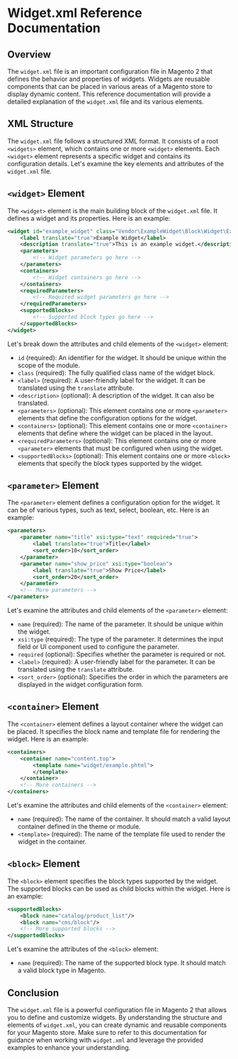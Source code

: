 # Widget.xml Reference Documentation

## Overview

The `widget.xml` file is an important configuration file in Magento 2 that defines the behavior and properties of
widgets. Widgets are reusable components that can be placed in various areas of a Magento store to display dynamic
content. This reference documentation will provide a detailed explanation of the `widget.xml` file and its various
elements.

## XML Structure

The `widget.xml` file follows a structured XML format. It consists of a root `<widgets>` element, which contains one or
more `<widget>` elements. Each `<widget>` element represents a specific widget and contains its configuration details.
Let's examine the key elements and attributes of the `widget.xml` file.

## `<widget>` Element

The `<widget>` element is the main building block of the `widget.xml` file. It defines a widget and its properties. Here
is an example:

```xml
<widget id="example_widget" class="Vendor\ExampleWidget\Block\Widget\Example">
    <label translate="true">Example Widget</label>
    <description translate="true">This is an example widget.</description>
    <parameters>
        <!-- Widget parameters go here -->
    </parameters>
    <containers>
        <!-- Widget containers go here -->
    </containers>
    <requiredParameters>
        <!-- Required widget parameters go here -->
    </requiredParameters>
    <supportedBlocks>
        <!-- Supported block types go here -->
    </supportedBlocks>
</widget>
```

Let's break down the attributes and child elements of the `<widget>` element:

- `id` (required): An identifier for the widget. It should be unique within the scope of the module.
- `class` (required): The fully qualified class name of the widget block.
- `<label>` (required): A user-friendly label for the widget. It can be translated using the `translate` attribute.
- `<description>` (optional): A description of the widget. It can also be translated.
- `<parameters>` (optional): This element contains one or more `<parameter>` elements that define the configuration
  options for the widget.
- `<containers>` (optional): This element contains one or more `<container>` elements that define where the widget can
  be placed in the layout.
- `<requiredParameters>` (optional): This element contains one or more `<parameter>` elements that must be configured
  when using the widget.
- `<supportedBlocks>` (optional): This element contains one or more `<block>` elements that specify the block types
  supported by the widget.

## `<parameter>` Element

The `<parameter>` element defines a configuration option for the widget. It can be of various types, such as text,
select, boolean, etc. Here is an example:

```xml
<parameters>
    <parameter name="title" xsi:type="text" required="true">
        <label translate="true">Title</label>
        <sort_order>10</sort_order>
    </parameter>
    <parameter name="show_price" xsi:type="boolean">
        <label translate="true">Show Price</label>
        <sort_order>20</sort_order>
    </parameter>
    <!-- More parameters -->
</parameters>
```

Let's examine the attributes and child elements of the `<parameter>` element:

- `name` (required): The name of the parameter. It should be unique within the widget.
- `xsi:type` (required): The type of the parameter. It determines the input field or UI component used to configure the
  parameter.
- `required` (optional): Specifies whether the parameter is required or not.
- `<label>` (required): A user-friendly label for the parameter. It can be translated using the `translate` attribute.
- `<sort_order>` (optional): Specifies the order in which the parameters are displayed in the widget configuration form.

## `<container>` Element

The `<container>` element defines a layout container where the widget can be placed. It specifies the block name and
template file for rendering the widget. Here is an example:

```xml
<containers>
    <container name="content.top">
        <template name="widget/example.phtml">
        </template>
    </container>
    <!-- More containers -->
</containers>
```

Let's examine the attributes and child elements of the `<container>` element:

- `name` (required): The name of the container. It should match a valid layout container defined in the theme or module.
- `<template>` (required): The name of the template file used to render the widget in the container.

## `<block>` Element

The `<block>` element specifies the block types supported by the widget. The supported blocks can be used as child
blocks within the widget. Here is an example:

```xml
<supportedBlocks>
    <block name="catalog/product_list"/>
    <block name="cms/block"/>
    <!-- More supported blocks -->
</supportedBlocks>
```

Let's examine the attributes of the `<block>` element:

- `name` (required): The name of the supported block type. It should match a valid block type in Magento.

## Conclusion

The `widget.xml` file is a powerful configuration file in Magento 2 that allows you to define and customize widgets. By
understanding the structure and elements of `widget.xml`, you can create dynamic and reusable components for your
Magento store. Make sure to refer to this documentation for guidance when working with `widget.xml` and leverage the
provided examples to enhance your understanding.
